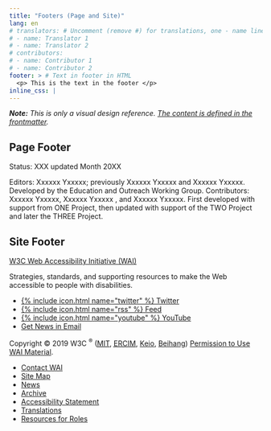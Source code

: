 ```yaml
---
title: "Footers (Page and Site)"
lang: en
# translators: # Uncomment (remove #) for translations, one - name line per translator.
# - name: Translator 1
# - name: Translator 2
# contributors:
# - name: Contributor 1
# - name: Contributor 2
footer: > # Text in footer in HTML
  <p> This is the text in the footer </p>
inline_css: |
---
```


***Note:** This is only a visual design reference. [The content is defined in the frontmatter](/writing/frontmatter/#footer-).*

## Page Footer

<footer class="page-footer default-grid">
  <div class="inner">
    <p>Status: XXX updated Month 20XX</p>
    <p>Editors: Xxxxxx Yxxxxx; previously Xxxxxx Yxxxxx and Xxxxxx Yxxxxx. Developed by the Education and Outreach Working Group. Contributors: Xxxxxx Yxxxxx, Xxxxxx Yxxxxx , and Xxxxxx Yxxxxx. First developed with support from ONE Project, then updated with support of the TWO Project and later the THREE Project.</p>
  </div>
</footer>

## Site Footer

<footer class="site-footer grid-4q" aria-label="Site">
  <div class="q1-start q3-end about">
    <div>
      <p><a class="largelink" href="https://www.w3.org/WAI/" lang="en" dir="auto" translate="no">W3C Web Accessibility Initiative (WAI)</a></p>
      <p>Strategies, standards, and supporting resources to make the Web accessible to people with disabilities.</p>
    </div>
    <div class="social" lang="en" dir="auto" translate="no">
      <ul>
        <li><a href="https://twitter.com/w3c_wai">{% include icon.html name="twitter" %} Twitter</a></li>
        <li><a href="https://www.w3.org/WAI/feed.xml">{% include icon.html name="rss" %} Feed</a></li>
        <li><a href="https://www.youtube.com/channel/UCU6ljj3m1fglIPjSjs2DpRA/playlistsv">{% include icon.html name="youtube" %} YouTube</a></li>
        <li><a href="https://www.w3.org/WAI/news/subscribe/" class="button">Get News in Email</a></li>
      </ul>
    </div>
    <div lang="en" dir="auto" translate="no">
      <p>Copyright © 2019 W3C <sup>®</sup> (<a href="https://www.csail.mit.edu/"><abbr title="Massachusetts Institute of Technology">MIT</abbr></a>, <a href="https://www.ercim.eu/"><abbr title="European Research Consortium for Informatics and Mathematics">ERCIM</abbr></a>, <a href="https://www.keio.ac.jp/">Keio</a>, <a href="https://ev.buaa.edu.cn">Beihang</a>) <a href="/WAI/about/using-wai-material/">Permission to Use WAI Material</a>.</p>
    </div>
  </div>
  <div class="q4-start q4-end">
    <ul style="margin-bottom:0">
      <li><a href="/WAI/about/contacting/">Contact WAI</a></li>
      <li><a href="/WAI/sitemap/">Site Map</a></li>
      <li><a href="/WAI/news/">News</a></li>
      <li><a href="/WAI/sitemap/#archive">Archive</a></li>
      <li><a href="/WAI/about/accessibility-statement/">Accessibility Statement</a></li>
      <li><a href="/WAI/translations/"> Translations</a></li>
      <li><a href="/WAI/roles/">Resources for Roles</a></li>
    </ul>
  </div>
</footer>